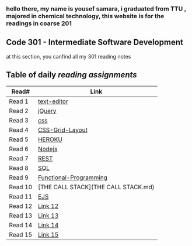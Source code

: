### hello there, my name is yousef samara, i graduated from TTU , majored in chemical technology, this website is for the readings in coarse 201

## Code 301 - Intermediate Software Development

at this section, you canfind all my 301 reading notes

## Table of daily *reading assignments*

**Read#**  |  **Link** |
-----------|-----------
Read 1 | [text-editor](text-editor.md) |
Read 2 | [jQuery](jQuery.md) |
Read 3 | [css](css.md) |
Read 4 | [CSS-Grid-Layout](CSS-Grid-Layout.md) |
Read 5 | [HEROKU](HEROKU.md) |
Read 6 | [Nodejs](Nodejs.md) |
Read 7 | [REST](REST.md) |
Read 8 | [SQL](SQL.md) |
Read 9 | [Functional-Programming](Functional-Programming.md) |
Read 10 | [THE CALL STACK](THE CALL STACK.md) |
Read 11 | [EJS](EJS.md) |
Read 12 | [Link 12](https://yousef-samaea.github.io/reading-notes/code301/class12) |
Read 13 | [Link 13](https://yousef-samaea.github.io/reading-notes/code301/class13) |
Read 14 | [Link 14](https://yousef-samaea.github.io/reading-notes/code301/class14a) |
Read 15 | [Link 15](https://yousef-samaea.github.io/reading-notes/code301/class15) |




